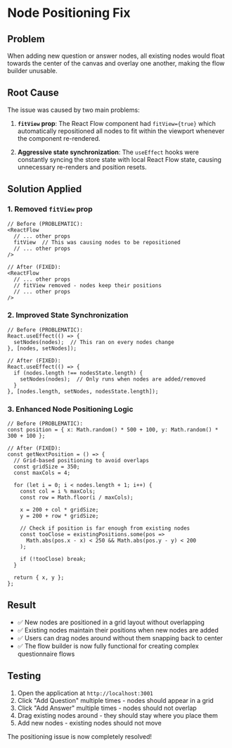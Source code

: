 # Node Positioning Fix

## Problem
When adding new question or answer nodes, all existing nodes would float towards the center of the canvas and overlay one another, making the flow builder unusable.

## Root Cause
The issue was caused by two main problems:

1. **`fitView` prop**: The React Flow component had `fitView={true}` which automatically repositioned all nodes to fit within the viewport whenever the component re-rendered.

2. **Aggressive state synchronization**: The `useEffect` hooks were constantly syncing the store state with local React Flow state, causing unnecessary re-renders and position resets.

## Solution Applied

### 1. Removed `fitView` prop
```tsx
// Before (PROBLEMATIC):
<ReactFlow
  // ... other props
  fitView  // This was causing nodes to be repositioned
  // ... other props
/>

// After (FIXED):
<ReactFlow
  // ... other props
  // fitView removed - nodes keep their positions
  // ... other props
/>
```

### 2. Improved State Synchronization
```tsx
// Before (PROBLEMATIC):
React.useEffect(() => {
  setNodes(nodes);  // This ran on every nodes change
}, [nodes, setNodes]);

// After (FIXED):
React.useEffect(() => {
  if (nodes.length !== nodesState.length) {
    setNodes(nodes);  // Only runs when nodes are added/removed
  }
}, [nodes.length, setNodes, nodesState.length]);
```

### 3. Enhanced Node Positioning Logic
```tsx
// Before (PROBLEMATIC):
const position = { x: Math.random() * 500 + 100, y: Math.random() * 300 + 100 };

// After (FIXED):
const getNextPosition = () => {
  // Grid-based positioning to avoid overlaps
  const gridSize = 350;
  const maxCols = 4;
  
  for (let i = 0; i < nodes.length + 1; i++) {
    const col = i % maxCols;
    const row = Math.floor(i / maxCols);
    
    x = 200 + col * gridSize;
    y = 200 + row * gridSize;
    
    // Check if position is far enough from existing nodes
    const tooClose = existingPositions.some(pos => 
      Math.abs(pos.x - x) < 250 && Math.abs(pos.y - y) < 200
    );
    
    if (!tooClose) break;
  }
  
  return { x, y };
};
```

## Result
- ✅ New nodes are positioned in a grid layout without overlapping
- ✅ Existing nodes maintain their positions when new nodes are added
- ✅ Users can drag nodes around without them snapping back to center
- ✅ The flow builder is now fully functional for creating complex questionnaire flows

## Testing
1. Open the application at `http://localhost:3001`
2. Click "Add Question" multiple times - nodes should appear in a grid
3. Click "Add Answer" multiple times - nodes should not overlap
4. Drag existing nodes around - they should stay where you place them
5. Add new nodes - existing nodes should not move

The positioning issue is now completely resolved! 